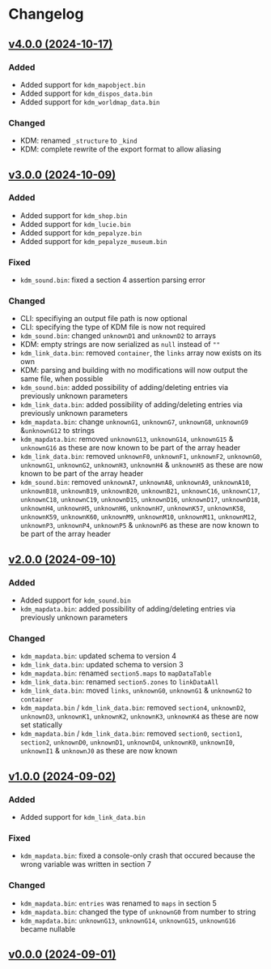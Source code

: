 # Changelog

## [v4.0.0 (2024-10-17)](https//github.com/shiguww/brillante/releases/tag/v4.0.0)

### Added
- Added support for `kdm_mapobject.bin`
- Added support for `kdm_dispos_data.bin`
- Added support for `kdm_worldmap_data.bin`

### Changed
- KDM: renamed `_structure` to `_kind`
- KDM: complete rewrite of the export format to allow aliasing

## [v3.0.0 (2024-10-09)](https//github.com/shiguww/brillante/releases/tag/v3.0.0)

### Added
- Added support for `kdm_shop.bin`
- Added support for `kdm_lucie.bin`
- Added support for `kdm_pepalyze.bin`
- Added support for `kdm_pepalyze_museum.bin`

### Fixed
- `kdm_sound.bin`: fixed a section 4 assertion parsing error

### Changed
- CLI: specifiying an output file path is now optional
- CLI: specifying the type of KDM file is now not required
- `kdm_sound.bin`: changed `unknownD1` and `unknownD2` to arrays
- KDM: empty strings are now serialized as `null` instead of `""`
- `kdm_link_data.bin`: removed `container`, the `links` array now exists on its own
- KDM: parsing and building with no modifications will now output the same file, when possible
- `kdm_sound.bin`: added possibility of adding/deleting entries via previously unknown parameters
- `kdm_link_data.bin`: added possibility of adding/deleting entries via previously unknown parameters
- `kdm_mapdata.bin`: change `unknownG1`, `unknownG7`, `unknownG8`, `unknownG9` &`unknownG12` to strings
- `kdm_mapdata.bin`: removed `unknownG13`, `unknownG14`, `unknownG15` & `unknownG16` as these are now known to be part of the array header
- `kdm_link_data.bin`: removed `unknownF0`, `unknownF1`, `unknownF2`, `unknownG0`, `unknownG1`, `unknownG2`, `unknownH3`, `unknownH4` & `unknownH5` as these are now known to be part of the array header
- `kdm_sound.bin`: removed `unknownA7`, `unknownA8`, `unknownA9`, `unknownA10`, `unknownB18`, `unknownB19`, `unknownB20`, `unknownB21`, `unknownC16`, `unknownC17`, `unknownC18`, `unknownC19`, `unknownD15`, `unknownD16`, `unknownD17`, `unknownD18`, `unknownH4`, `unknownH5`, `unknownH6`, `unknownH7`, `unknownK57`, `unknownK58`, `unknownK59`, `unknownK60`, `unknownM9`, `unknownM10`, `unknownM11`, `unknownM12`, `unknownP3`, `unknownP4`, `unknownP5` & `unknownP6` as these are now known to be part of the array header

## [v2.0.0 (2024-09-10)](https://github.com/shiguww/brillante/releases/tag/v2.0.0)

### Added
- Added support for `kdm_sound.bin`
- `kdm_mapdata.bin`: added possibility of adding/deleting entries via previously unknown parameters

### Changed
- `kdm_mapdata.bin`: updated schema to version 4
- `kdm_link_data.bin`: updated schema to version 3
- `kdm_mapdata.bin`: renamed `section5.maps` to `mapDataTable`
- `kdm_link_data.bin`: renamed `section5.zones` to `linkDataAll`
- `kdm_link_data.bin`: moved `links`, `unknownG0`, `unknownG1` & `unknownG2` to `container`
- `kdm_mapdata.bin` / `kdm_link_data.bin`: removed `section4`, `unknownD2`, `unknownD3`, `unknownK1`, `unknownK2`, `unknownK3`, `unknownK4` as these are now set statically
- `kdm_mapdata.bin` / `kdm_link_data.bin`: removed `section0`, `section1`, `section2`, `unknownD0`, `unknownD1`, `unknownD4`, `unknownK0`, `unknownI0`, `unknownI1` & `unknownJ0` as these are now known

## [v1.0.0 (2024-09-02)](https://github.com/shiguww/brillante/releases/tag/v1.0.0)

### Added
- Added support for `kdm_link_data.bin`

### Fixed
- `kdm_mapdata.bin`: fixed a console-only crash that occured because the wrong variable was written in section 7

### Changed
- `kdm_mapdata.bin`: `entries` was renamed to `maps` in section 5
- `kdm_mapdata.bin`: changed the type of `unknownG0` from number to string
- `kdm_mapdata.bin`: `unknownG13`, `unknownG14`, `unknownG15`, `unknownG16` became nullable

## [v0.0.0 (2024-09-01)](https://github.com/shiguww/brillante/releases/tag/v0.0.0)
